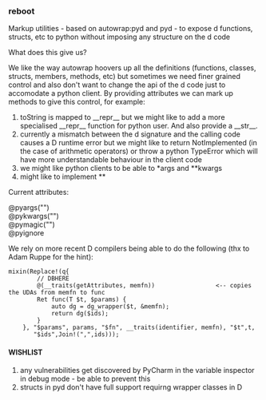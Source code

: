 ### reboot
Markup utilities - based on autowrap:pyd and pyd - to expose d functions, structs, etc to python without imposing any structure on the d code

What does this give us?

We like the way autowrap hoovers up all the definitions (functions, classes, structs, members, methods, etc) but sometimes 
we need finer grained control and also don't want to change the api of the d code just to accomodate a python client. By
providing attributes we can mark up methods to give this control, for example:

1) toString is mapped to \_\_repr__ but we might like to add a more specialised \_\_repr__ function for python user. 
    And also provide a \_\_str__.
2) currently a mismatch between the d signature and the calling code causes a D runtime error but we might like to 
   return NotImplemented (in the case of arithmetic operators) or throw a python TypeError which will have more 
   understandable behaviour in the client code
3) we might like python clients to be able to \*args and \*\*kwargs
4) might like to implement <pyobject>**<myDObject>

Current attributes:

@pyargs("<argname>")\
@pykwargs("<argname>")\
@pymagic("<magic method id>")\
@pyignore


We rely on more recent D compilers being able to do the following (thx to Adam Ruppe for the hint):

```
mixin(Replace!(q{
        // DBHERE
        @(__traits(getAttributes, memfn))                 <-- copies the UDAs from memfn to func
        Ret func(T $t, $params) {
            auto dg = dg_wrapper($t, &memfn);
            return dg($ids);
        }
    }, "$params", params, "$fn", __traits(identifier, memfn), "$t",t,
       "$ids",Join!(",",ids)));
```


#### WISHLIST

1. any vulnerabilities get discovered by PyCharm in the variable inspector in debug mode - be able to prevent this
2. structs in pyd don't have full support requirng wrapper classes in D


